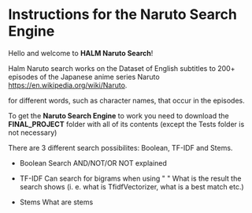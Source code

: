 # Instructions for the Naruto Search Engine

Hello and welcome to **HALM Naruto Search**! 

Halm Naruto search works on the Dataset of English subtitles to 200+ episodes of the Japanese anime series Naruto https://en.wikipedia.org/wiki/Naruto.

for different words, such as character names, that occur in the episodes.

To get the **Naruto Search Engine** to work you need to download the **FINAL_PROJECT** folder with all of its contents (except the Tests folder is not necessary)

There are 3 different search possibilites: Boolean, TF-IDF and Stems.

- Boolean Search
AND/NOT/OR NOT explained

- TF-IDF
 Can search for bigrams when using " "
 What is the result the search shows (i. e. what is TfidfVectorizer, what is a best match etc.)

- Stems
 What are stems
